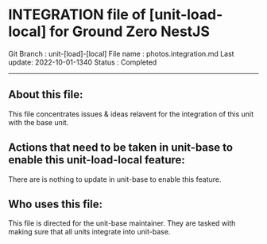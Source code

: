 # INTEGRATION file of [unit-load-local] for Ground Zero NestJS

Git Branch : unit-[load]-[local]
File name  : photos.integration.md
Last update: 2022-10-01-1340
Status     : Completed


---------------------------------------------------------
## About this file:
This file concentrates issues & ideas relavent for the integration of this unit with the base unit.

## Actions that need to be taken in unit-base to enable this unit-load-local feature:
There are is nothing to update in unit-base to enable this feature.

## Who uses this file:
This file is directed for the unit-base maintainer.
They are tasked with making sure that all units integrate into unit-base.